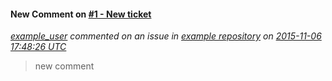 #### **New Comment** on [#1 - New ticket](http://gitlab_url/example_user/example-repository/issues/1#note_3859)
*[example_user](http://gitlab_url/u/example_user) commented on an issue in [example repository](http://gitlab_url/example_user/example-repository) on [2015-11-06 17:48:26 UTC](http://gitlab_url/example_user/example-repository/issues/1#note_3859)*
 > new comment